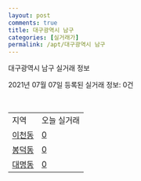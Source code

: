 ```yaml
---
layout: post
comments: true
title: 대구광역시 남구
categories: [실거래가]
permalink: /apt/대구광역시 남구
---
```


대구광역시 남구 실거래 정보

2021년 07월 07일 등록된 실거래 정보: 0건

<script type="text/javascript">
  google.charts.load('current', {'packages':['corechart']});
  google.charts.setOnLoadCallback(drawChart);

  function drawChart() {
    var data = google.visualization.arrayToDataTable([['거래일', '매매', '전월세', '전매'], ['20-07', 121, 39, 41], ['20-08', 99, 55, 46], ['20-09', 114, 50, 67], ['20-10', 117, 41, 118], ['20-11', 187, 69, 120], ['20-12', 115, 58, 30], ['21-01', 42, 59, 10], ['21-02', 50, 38, 7], ['21-03', 58, 45, 48], ['21-04', 61, 55, 20], ['21-05', 60, 41, 27], ['21-06', 25, 44, 4], ['21-07', 0, 2, 0]]);

    var options = {
      title: '최근 유형별 거래량 추이',
      legend: { position: 'bottom' }
    };

    var chart = new google.visualization.LineChart(document.getElementById('columnchart_material'));
    chart.draw(data, (options));
  }
</script>

<div id="columnchart_material" style="width: 95%; margin-left: -35px"></div>
<br>
<table class="sortable">
  <tr>
    <td>지역</td>
    <td>오늘 실거래</td>
  </tr>

  
  <tr class="item">
    <td><a href="대구광역시 남구 이천동">이천동</a></td>
    <td><a href="대구광역시 남구 이천동">0</a></td>
  </tr>
    

  <tr class="item">
    <td><a href="대구광역시 남구 봉덕동">봉덕동</a></td>
    <td><a href="대구광역시 남구 봉덕동">0</a></td>
  </tr>
    

  <tr class="item">
    <td><a href="대구광역시 남구 대명동">대명동</a></td>
    <td><a href="대구광역시 남구 대명동">0</a></td>
  </tr>
    


</table>


    